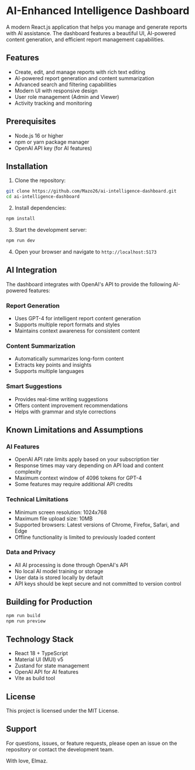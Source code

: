 # AI-Enhanced Intelligence Dashboard

A modern React.js application that helps you manage and generate reports with AI assistance. The dashboard features a beautiful UI, AI-powered content generation, and efficient report management capabilities.

## Features

- Create, edit, and manage reports with rich text editing
- AI-powered report generation and content summarization
- Advanced search and filtering capabilities
- Modern UI with responsive design
- User role management (Admin and Viewer)
- Activity tracking and monitoring

## Prerequisites

- Node.js 16 or higher
- npm or yarn package manager
- OpenAI API key (for AI features)

## Installation

1. Clone the repository:

```bash
git clone https://github.com/Mazo26/ai-intelligence-dashboard.git
cd ai-intelligence-dashboard
```

2. Install dependencies:

```bash
npm install
```

3. Start the development server:

```bash
npm run dev
```

4. Open your browser and navigate to `http://localhost:5173`

## AI Integration

The dashboard integrates with OpenAI's API to provide the following AI-powered features:

### Report Generation

- Uses GPT-4 for intelligent report content generation
- Supports multiple report formats and styles
- Maintains context awareness for consistent content

### Content Summarization

- Automatically summarizes long-form content
- Extracts key points and insights
- Supports multiple languages

### Smart Suggestions

- Provides real-time writing suggestions
- Offers content improvement recommendations
- Helps with grammar and style corrections

## Known Limitations and Assumptions

### AI Features

- OpenAI API rate limits apply based on your subscription tier
- Response times may vary depending on API load and content complexity
- Maximum context window of 4096 tokens for GPT-4
- Some features may require additional API credits

### Technical Limitations

- Minimum screen resolution: 1024x768
- Maximum file upload size: 10MB
- Supported browsers: Latest versions of Chrome, Firefox, Safari, and Edge
- Offline functionality is limited to previously loaded content

### Data and Privacy

- All AI processing is done through OpenAI's API
- No local AI model training or storage
- User data is stored locally by default
- API keys should be kept secure and not committed to version control

## Building for Production

```bash
npm run build
npm run preview
```

## Technology Stack

- React 18 + TypeScript
- Material UI (MUI) v5
- Zustand for state management
- OpenAI API for AI features
- Vite as build tool

## License

This project is licensed under the MIT License.

## Support

For questions, issues, or feature requests, please open an issue on the repository or contact the development team.

With love,
Elmaz.
